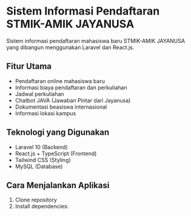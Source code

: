 # Sistem Informasi Pendaftaran STMIK-AMIK JAYANUSA

Sistem informasi pendaftaran mahasiswa baru STMIK-AMIK JAYANUSA yang dibangun menggunakan Laravel dan React.js.

## Fitur Utama

- Pendaftaran online mahasiswa baru
- Informasi biaya pendaftaran dan perkuliahan  
- Jadwal perkuliahan
- Chatbot JAVA (Jawaban Pintar dari Jayanusa)
- Dokumentasi beasiswa internasional
- Informasi lokasi kampus

## Teknologi yang Digunakan

- Laravel 10 (Backend)
- React.js + TypeScript (Frontend)
- Tailwind CSS (Styling)
- MySQL (Database)

## Cara Menjalankan Aplikasi

1. Clone repository
2. Install dependencies:
